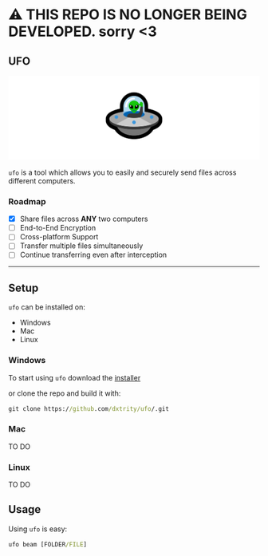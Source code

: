 # ⚠ THIS REPO IS NO LONGER BEING DEVELOPED. sorry <3

## UFO

<img src="ufo.png">

`ufo` is a tool which allows you to easily and securely send files across different computers.

### **Roadmap**

- [x] Share files across **ANY** two computers
- [ ] End-to-End Encryption
- [ ] Cross-platform Support
- [ ] Transfer multiple files simultaneously
- [ ] Continue transferring even after interception

***

## **Setup**

``ufo`` can be installed on:
- Windows
- Mac
- Linux

### **Windows**

To start using ``ufo`` download the [installer](https://github.com/dxtrity/ufo)

or clone the repo and build it with:

```cmd
git clone https://github.com/dxtrity/ufo/.git
```

### **Mac**

TO DO

### **Linux**

TO DO

## **Usage**

Using ``ufo`` is easy:

```cmd
ufo beam [FOLDER/FILE]
```
